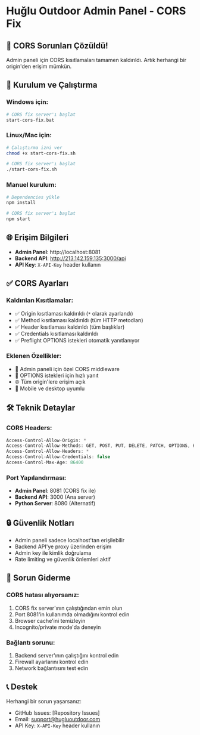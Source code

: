 # Huğlu Outdoor Admin Panel - CORS Fix

## 🚀 CORS Sorunları Çözüldü!

Admin paneli için CORS kısıtlamaları tamamen kaldırıldı. Artık herhangi bir origin'den erişim mümkün.

## 🔧 Kurulum ve Çalıştırma

### Windows için:
```bash
# CORS fix server'ı başlat
start-cors-fix.bat
```

### Linux/Mac için:
```bash
# Çalıştırma izni ver
chmod +x start-cors-fix.sh

# CORS fix server'ı başlat
./start-cors-fix.sh
```

### Manuel kurulum:
```bash
# Dependencies yükle
npm install

# CORS fix server'ı başlat
npm start
```

## 🌐 Erişim Bilgileri

- **Admin Panel**: http://localhost:8081
- **Backend API**: http://213.142.159.135:3000/api
- **API Key**: `X-API-Key` header kullanın

## ✅ CORS Ayarları

### Kaldırılan Kısıtlamalar:
- ✅ Origin kısıtlaması kaldırıldı (`*` olarak ayarlandı)
- ✅ Method kısıtlaması kaldırıldı (tüm HTTP metodları)
- ✅ Header kısıtlaması kaldırıldı (tüm başlıklar)
- ✅ Credentials kısıtlaması kaldırıldı
- ✅ Preflight OPTIONS istekleri otomatik yanıtlanıyor

### Eklenen Özellikler:
- 🔧 Admin paneli için özel CORS middleware
- 🚀 OPTIONS istekleri için hızlı yanıt
- 🌐 Tüm origin'lere erişim açık
- 📱 Mobile ve desktop uyumlu

## 🛠️ Teknik Detaylar

### CORS Headers:
```javascript
Access-Control-Allow-Origin: *
Access-Control-Allow-Methods: GET, POST, PUT, DELETE, PATCH, OPTIONS, HEAD
Access-Control-Allow-Headers: *
Access-Control-Allow-Credentials: false
Access-Control-Max-Age: 86400
```

### Port Yapılandırması:
- **Admin Panel**: 8081 (CORS fix ile)
- **Backend API**: 3000 (Ana server)
- **Python Server**: 8080 (Alternatif)

## 🔒 Güvenlik Notları

- Admin paneli sadece localhost'tan erişilebilir
- Backend API'ye proxy üzerinden erişim
- Admin key ile kimlik doğrulama
- Rate limiting ve güvenlik önlemleri aktif

## 🐛 Sorun Giderme

### CORS hatası alıyorsanız:
1. CORS fix server'ının çalıştığından emin olun
2. Port 8081'in kullanımda olmadığını kontrol edin
3. Browser cache'ini temizleyin
4. Incognito/private mode'da deneyin

### Bağlantı sorunu:
1. Backend server'ının çalıştığını kontrol edin
2. Firewall ayarlarını kontrol edin
3. Network bağlantısını test edin

## 📞 Destek

Herhangi bir sorun yaşarsanız:
- GitHub Issues: [Repository Issues]
- Email: support@hugluoutdoor.com
- API Key: `X-API-Key` header kullanın
